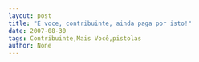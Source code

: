 ```yaml
---
layout: post
title: "E voce, contribuinte, ainda paga por isto!"
date: 2007-08-30
tags: Contribuinte,Mais Você,pistolas
author: None
---
```

 